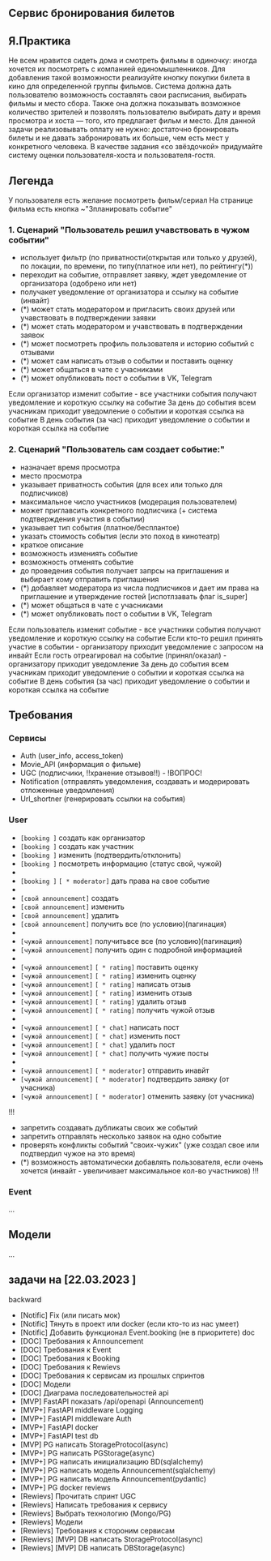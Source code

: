 ## Сервис бронирования билетов

## Я.Практика

Не всем нравится сидеть дома и смотреть фильмы в одиночку: иногда хочется их посмотреть с компанией единомышленников.
Для добавления такой возможности реализуйте кнопку покупки билета в кино для определенной группы фильмов. Система должна дать пользователю возможность составлять свои расписания, выбирать фильмы и место сбора. Также она должна показывать возможное количество зрителей и позволять пользователю выбирать дату и время просмотра и хоста — того, кто предлагает фильм и место.
Для данной задачи реализовывать оплату не нужно: достаточно бронировать билеты и не давать забронировать их больше, чем есть мест у конкретного человека.
В качестве задания «со звёздочкой» придумайте систему оценки пользователя-хоста и пользователя-гостя.

## Легенда

У пользователя есть желание посмотреть фильм/сериал
На странице фильма есть кнопка ~"Зпланировать событие"

### 1. Сценарий "Пользователь решил учавствовать в чужом событии"
- использует фильтр (по приватности(открытая или только у друзей), по локации, по времени, по типу(платное или нет), по рейтингу(*))
- переходит на событие, отправляет заявку, ждет уведомление от организатора (одобрено или нет)
- получакет уведомление от организатора и ссылку на событие (инвайт)
- (*) может стать модератором и пригласить своих друзей или учавствовать в подтверждении заявки
- (*) может стать модератором и учавствовать в подтверждении заявок
- (*) может посмотреть профиль пользователя и историю событий с отзывами
- (*) может сам написать отзыв о событии и поставить оценку
- (*) может общаться в чате с учасниками
- (*) может опубликовать пост о событии в VK, Telegram

Если организатор изменит событие - все участники события получают уведомление и короткую ссылку на событие
За день до события всем учасникам приходит уведомление о событии и короткая ссылка на событие
В день события (за час) приходит уведомление о событии и короткая ссылка на событие


### 2. Сценарий "Пользователь сам создает событие:"
- назначает время просмотра
- место просмотра
- указывает приватность события (для всех или только для подписчиков)
- максимальное число участников (модерация пользователем)
- может приглавсить конкретного подписчика (+ система подтверждения участия в событии)
- указывает тип события (платное/бесплантое)
- указать стоимость события (если это поход в кинотеатр)
- краткое описание
- возможность измениять событие
- возможность отменять событие
- до проведения события получает запрсы на приглашения и выбирает кому отправить приглашения
- (*) добавляет модератора из числа подписчиков и дает им права на приглашение и утверждение гостей [испотлзавать флаг is_super]
- (*) может общаться в чате с учасниками
- (*) может опубликовать пост о событии в VK, Telegram

Если пользователь изменит событие - все участники события получают уведомление и короткую ссылку на событие
Если кто-то решил принять участие в событии - организатору приходит уведомление с запросом на инвайт
Если гость отреагировал на событие (принял/оказал) - организатору приходит уведомление
За день до события всем учасникам приходит уведомление о событии и короткая ссылка на событие
В день события (за час) приходит уведомление о событии и короткая ссылка на событие

## Требования

### Сервисы
- Auth (user_info, access_token)
- Movie_API (информация о фильме)
- UGC (подписчики, !!хранение отзывов!!) - !ВОПРОС!
- Notification (отправлять уведомления, создавать и модерировать отложенные уведомления)
- Url_shortner (генерировать ссылки на события)

### User
- `[booking ]` создать как организатор
- `[booking ]` создать как участник
- `[booking ]` изменить (подтвердить/отклонить)
- `[booking ]` посмотреть информацию (статус свой, чужой)
-
- `[booking ]` `[ * moderator]` дать права на свое событие
-
- `[свой announcement]` создать
- `[свой announcement]` изменить
- `[свой announcement]` удалить
- `[свой announcement]` получить все (по условию)(пагинация)
-
- `[чужой announcement]` получитьвсе все (по условию)(пагинация)
- `[чужой announcement]` получить один с подробной информацией
-
- `[чужой announcement]` `[ * rating]` поставить оценку
- `[чужой announcement]` `[ * rating]` изменить оценку
- `[чужой announcement]` `[ * rating]` написать отзыв
- `[чужой announcement]` `[ * rating]` изменить отзыв
- `[чужой announcement]` `[ * rating]` удалить отзыв
- `[чужой announcement]` `[ * rating]` получить чужой отзыв
-
- `[чужой announcement]` `[ * chat]` написать пост
- `[чужой announcement]` `[ * chat]` изменить пост
- `[чужой announcement]` `[ * chat]` удалить пост
- `[чужой announcement]` `[ * chat]` получить чужие посты
-
- `[чужой announcement]` `[ * moderator]` отправить инавйт
- `[чужой announcement]` `[ * moderator]` подтвердить заявку (от учасника)
- `[чужой announcement]` `[ * moderator]` отменить заявку (от учасника)

!!!
- запретить создавать дубликаты своих же событий
- запретить отправлять несколько заявок на одно событие
- проверять конфликты событий "своих-чужих" (уже создал свое или подтвердил чужое на это время)
- (*) возможность автоматически добавлять пользователя, если очень хочется (инвайт - увеличивает максимальное кол-во участников)
!!!

### Event

...


## Модели

...

## задачи на [22.03.2023 ]

backward
- [Notific] Fix (или писать мок)
- [Notific] Тянуть в проект или docker (если кто-то из нас умеет)
- [Notific] Добавить функционал Event.booking (не в приоритете)
doc
- [DOC] Требования к Announcement
- [DOC] Требования к Event
- [DOC] Требования к Booking
- [DOC] Требования к Rewievs
- [DOC] Требования к сервисам из прошлых спринтов
- [DOC] Модели
- [DOC] Диаграма последовательностей
api
- [MVP] FastAPI показать /api/openapi (Announcement)
- [MVP+] FastAPI middleware Logging
- [MVP+] FastAPI middleware Auth
- [MVP+] FastAPI docker
- [MVP+] FastAPI test
db
- [MVP] PG написать StorageProtocol(async)
- [MVP+] PG написать PGStorage(async)
- [MVP+] PG написать инициализацию BD(sqlalchemy)
- [MVP+] PG написать модель Announcement(sqlalchemy)
- [MVP+] PG написать модель Announcement(pydantic)
- [MVP+] PG docker
reviews
- [Rewievs] Прочитать спринт UGC
- [Rewievs] Написать требования к сервису
- [Rewievs] Выбрать технологию (Mongo/PG)
- [Rewievs] Модели
- [Rewievs] Требования к стороним сервисам
- [Rewievs] [MVP] DB написать StorageProtocol(async)
- [Rewievs] [MVP] DB написать DBStorage(async)